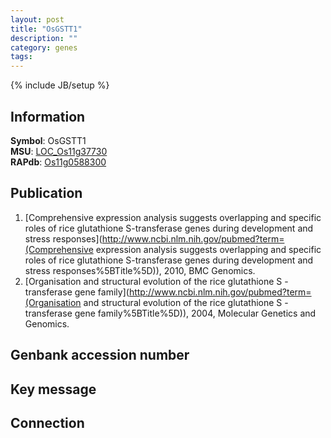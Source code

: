 ```yaml
---
layout: post
title: "OsGSTT1"
description: ""
category: genes
tags: 
---
```

{% include JB/setup %}

## Information
__Symbol__: OsGSTT1  
__MSU__: [LOC_Os11g37730](http://rice.plantbiology.msu.edu/cgi-bin/ORF_infopage.cgi?orf=LOC_Os11g37730)  
__RAPdb__: [Os11g0588300](http://rapdb.dna.affrc.go.jp/viewer/gbrowse_details/irgsp1?name=Os11g0588300)  

## Publication
1. [Comprehensive expression analysis suggests overlapping and specific roles of rice glutathione S-transferase genes during development and stress responses](http://www.ncbi.nlm.nih.gov/pubmed?term=(Comprehensive expression analysis suggests overlapping and specific roles of rice glutathione S-transferase genes during development and stress responses%5BTitle%5D)), 2010, BMC Genomics.
2. [Organisation and structural evolution of the rice glutathione S -transferase gene family](http://www.ncbi.nlm.nih.gov/pubmed?term=(Organisation and structural evolution of the rice glutathione S -transferase gene family%5BTitle%5D)), 2004, Molecular Genetics and Genomics.

## Genbank accession number

## Key message

## Connection


